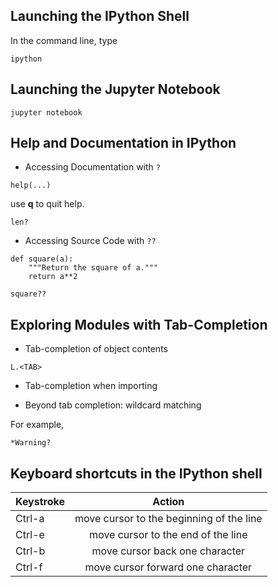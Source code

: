 ## Launching the IPython Shell

In the command line, type 
```
ipython 
```
## Launching the Jupyter Notebook

```
jupyter notebook
```

## Help and Documentation in IPython 

- Accessing Documentation with ```?```

```
help(...)
```

use **q** to quit help. 


```
len?
```

- Accessing Source Code with ```??```

```
def square(a):
    """Return the square of a."""
    return a**2

square??
```

## Exploring Modules with Tab-Completion 

- Tab-completion of object contents 

```
L.<TAB>
```
- Tab-completion when importing 

- Beyond tab completion: wildcard matching 

For example, 

```
*Warning?
```


## Keyboard shortcuts in the IPython shell

| Keystroke     | Action        | 
| ------------- |:-------------:| 
| Ctrl-a        | move cursor to the beginning of the line  | 
| Ctrl-e        | move cursor to the end of the line    |  
| Ctrl-b        | move cursor back one character   |  
| Ctrl-f        | move cursor forward one character |





